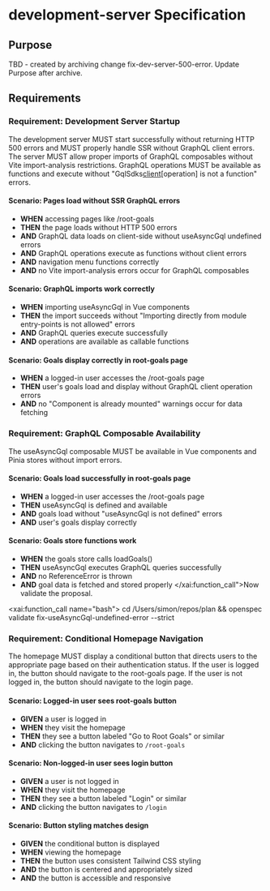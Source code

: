 # development-server Specification

## Purpose
TBD - created by archiving change fix-dev-server-500-error. Update Purpose after archive.
## Requirements
### Requirement: Development Server Startup
The development server MUST start successfully without returning HTTP 500 errors and MUST properly handle SSR without GraphQL client errors. The server MUST allow proper imports of GraphQL composables without Vite import-analysis restrictions. GraphQL operations MUST be available as functions and execute without "GqlSdks[client](...)[operation] is not a function" errors.

#### Scenario: Pages load without SSR GraphQL errors
- **WHEN** accessing pages like /root-goals
- **THEN** the page loads without HTTP 500 errors
- **AND** GraphQL data loads on client-side without useAsyncGql undefined errors
- **AND** GraphQL operations execute as functions without client errors
- **AND** navigation menu functions correctly
- **AND** no Vite import-analysis errors occur for GraphQL composables

#### Scenario: GraphQL imports work correctly
- **WHEN** importing useAsyncGql in Vue components
- **THEN** the import succeeds without "Importing directly from module entry-points is not allowed" errors
- **AND** GraphQL queries execute successfully
- **AND** operations are available as callable functions

#### Scenario: Goals display correctly in root-goals page
- **WHEN** a logged-in user accesses the /root-goals page
- **THEN** user's goals load and display without GraphQL client operation errors
- **AND** no "Component is already mounted" warnings occur for data fetching

### Requirement: GraphQL Composable Availability
The useAsyncGql composable MUST be available in Vue components and Pinia stores without import errors.

#### Scenario: Goals load successfully in root-goals page
- **WHEN** a logged-in user accesses the /root-goals page
- **THEN** useAsyncGql is defined and available
- **AND** goals load without "useAsyncGql is not defined" errors
- **AND** user's goals display correctly

#### Scenario: Goals store functions work
- **WHEN** the goals store calls loadGoals()
- **THEN** useAsyncGql executes GraphQL queries successfully
- **AND** no ReferenceError is thrown
- **AND** goal data is fetched and stored properly</content>
</xai:function_call">Now validate the proposal. 

<xai:function_call name="bash">
<parameter name="command">cd /Users/simon/repos/plan && openspec validate fix-useAsyncGql-undefined-error --strict

### Requirement: Conditional Homepage Navigation
The homepage MUST display a conditional button that directs users to the appropriate page based on their authentication status. If the user is logged in, the button should navigate to the root-goals page. If the user is not logged in, the button should navigate to the login page.

#### Scenario: Logged-in user sees root-goals button
- **GIVEN** a user is logged in
- **WHEN** they visit the homepage
- **THEN** they see a button labeled "Go to Root Goals" or similar
- **AND** clicking the button navigates to `/root-goals`

#### Scenario: Non-logged-in user sees login button
- **GIVEN** a user is not logged in
- **WHEN** they visit the homepage
- **THEN** they see a button labeled "Login" or similar
- **AND** clicking the button navigates to `/login`

#### Scenario: Button styling matches design
- **GIVEN** the conditional button is displayed
- **WHEN** viewing the homepage
- **THEN** the button uses consistent Tailwind CSS styling
- **AND** the button is centered and appropriately sized
- **AND** the button is accessible and responsive

